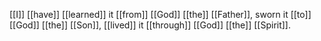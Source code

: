 [[I]] [[have]] [[learned]] it [[from]] [[God]] [[the]] [[Father]], sworn it [[to]] [[God]] [[the]] [[Son]], [[lived]] it [[through]] [[God]] [[the]] [[Spirit]].